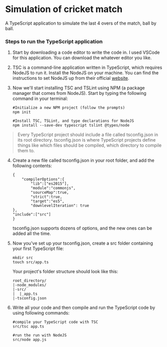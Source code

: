 # Simulation of cricket match
 
A TypeScript application to simulate the last 4 overs of the match, ball by ball.  

### Steps to run the TypeScript application

1. Start by downloading a code editor to write the code in. I used VSCode for this application. You can download the whatever editor you like.

2. TSC is a command-line application written in TypeScript, which requires NodeJS to run it. Install the NodeJS on your machine. You can find the instructions to set NodeJS up from their official [website](https://nodejs.org/en/).

3. Now we'll start installing TSC and TSLint using NPM (a package manager that comes from NodeJS). Start by typing the following command in your terminal:

    ```
    #Initialize a new NPM project (follow the prompts)
    npm init

    #Install TSC, TSLint, and type declarations for NodeJS
    npm install --save-dev typescript tslint @types/node

> Every TypeScript project should include a file called tsconfig.json in its root directory. tsconfig.json is where TypeScript projects define things like which files should be compiled, which directory to compile them to. 

4. Create a new file called tsconfig.json in your root folder, and add the following contents:

    ```
    {
        "compilerOptions":{
            "lib":["es2015"],
            "module":"commonjs",
            "sourceMap":true,
            "strict":true,
            "target":"es5",
            "downlevelIteration": true
    },
    "include":["src"]
    }
    ```
    tsconfig.json supports dozens of options, and the new ones can be added all the time.
    
5. Now you've set up your tsconfig.json, create a src folder containing your first TypeScript file:
    ```
    mkdir src
    touch src/app.ts
    ```
    Your project's folder structure should look like this:
    ```
    root_directory/
    |-node_modules/
    |-src/
    |  |_app.ts
    |-tsconfig.json
    ```
  
 6. Write all your code and then compile and run the TypeScript code by using following commands:
    ```
    #compile your TypeScript code with TSC
    src/tsc app.ts
    
    #run the run with NodeJS
    src/node app.js
    ```
   
   




